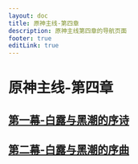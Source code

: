 ```yaml
---
layout: doc
title: 原神主线-第四章
description: 原神主线第四章的导航页面
footer: true
editLink: true
---
```


# 原神主线-第四章

## [第一幕-白露与黑潮的序诗](act-1)

## [第二幕-白露与黑潮的序曲](act-2)

